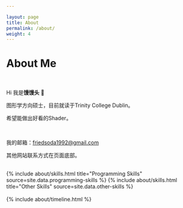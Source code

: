 ```yaml
---

layout: page
title: About
permalink: /about/
weight: 4
---
```


# **About Me**

<br>

Hi 我是**馒馒头** :wave:<br>

图形学方向硕士，目前就读于Trinity College Dublin。 <br>

希望能做出好看的Shader。<br/>

<br/>

我的邮箱：friedsoda1992@gmail.com<br/>

其他网站联系方式在页面底部。<br/>

<br>

<div class="row">
{% include about/skills.html title="Programming Skills" source=site.data.programming-skills %}
{% include about/skills.html title="Other Skills" source=site.data.other-skills %}
</div>
<br>


<div class="row">
{% include about/timeline.html %}
</div>


